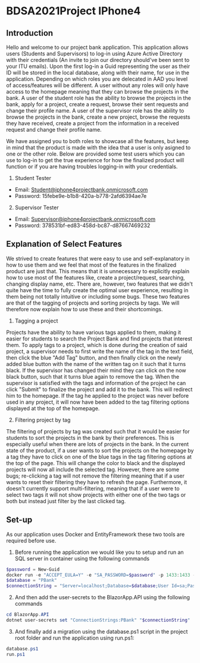 # BDSA2021Project IPhone4

## Introduction

Hello and welcome to our project bank application. This application allows users (Students and Supervisors) to log-in using Azure Active Directory with their credentials (An invite to join our directory should've been sent to your ITU emails). Upon the first log-in a Guid representing the user as their ID will be stored in the local database, along with their name, for use in the application. Depending on which roles you are delecated in AAD you level of access/features will be different.
A user without any roles will only have access to the homepage meaning that they can browse the projects in the bank.
A user of the student role has the ability to browse the projects in the bank, apply for a project, create a request, browse their sent requests and change their profile name.
A user of the supervisor role has the ability to browse the projects in the bank, create a new project, browse the requests they have received, create a project from the information in a received request and change their profile name.

We have assigned you to both roles to showcase all the features, but keep in mind that the product is made with the idea that a user is only asigned to one or the other role. Below are provided some test users which you can use to log-in to get the true experience for how the finalized product will function or if you are having troubles logging-in with your credentials.

1. Student Tester

- Email: Student@iphone4projectbank.onmicrosoft.com
- Password: 15febe9e-b1b8-420a-b778-2afd6394ae7e

2. Supervisor Tester

- Email: Supervisor@iphone4projectbank.onmicrosoft.com
- Password: 378531bf-ed83-458d-bc87-d87667469232

## Explanation of Select Features

We strived to create features that were easy to use and self-explanatory in how to use them and we feel that most of the features in the finalized product are just that. This means that it is unnecessary to explicitly explain how to use most of the features like, create a project/request, searching, changing display name, etc. There are, however, two features that we didn't quite have the time to fully create the optimal user experience, resulting in them being not totally intuitive or including some bugs. These two features are that of the tagging of projects and sorting projects by tags. We will therefore now explain how to use these and their shortcomings.

1. Tagging a project

Projects have the ability to have various tags applied to them, making it easier for students to search the Project Bank and find projects that interest them. To apply tags to a project, which is done during the creation of said project, a supervisor needs to first write the name of the tag in the text field, then click the blue "Add Tag" button, and then finally click on the newly added blue button with the name of the written tag on it such that it turns black. If the supervisor has changed their mind they can click on the now black button, such that it turns blue again to remove the tag. When the supervisor is satisfied with the tags and information of the project he can click "Submit" to finalize the project and add it to the bank. This will redirect him to the homepage. If the tag he applied to the project was never before used in any project, it will now have been added to the tag filtering options displayed at the top of the homepage.

2. Filtering project by tag

The filtering of projects by tag was created such that it would be easier for students to sort the projects in the bank by their preferences. This is especially useful when there are lots of projects in the bank. In the current state of the product, if a user wants to sort the projects on the homepage by a tag they have to click on one of the blue tags in the tag filtering options at the top of the page. This will change the color to black and the displayed projects will now all include the selected tag. However, there are some bugs; re-clicking a tag will not remove the filtering meaning that if a user wants to reset their filtering they have to refresh the page. Furthermore, it doesn't currently support multi-filtering, meaning that if a user were to select two tags it will not show projects with either one of the two tags or both but instead just filter by the last clicked tag.

## Set-up

As our application uses Docker and EntityFramework these two tools are required before use.

1. Before running the application we would like you to setup and run an SQL server in container using the following commands

```powershell
$password = New-Guid
docker run -e "ACCEPT_EULA=Y" -e "SA_PASSWORD=$password" -p 1433:1433 -d mcr.microsoft.com/mssql/server:2019-latest
$database = "PBank"
$connectionString = "Server=localhost;Database=$database;User Id=sa;Password=$password"
```

2. And then add the user-secrets to the BlazorApp.API using the following commands

```powershell
cd BlazorApp.API
dotnet user-secrets set "ConnectionStrings:PBank" "$connectionString"
```

3. And finally add a migration using the database.ps1 script in the project root folder and run the application using run.ps1:

```powershell
database.ps1
run.ps1
```
